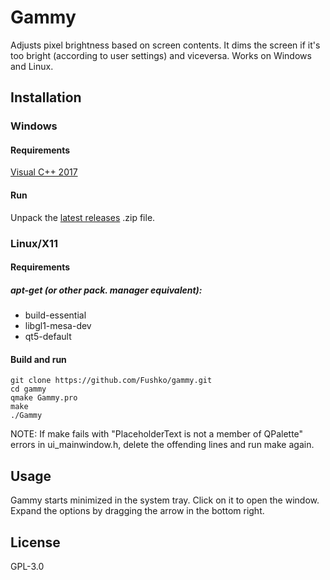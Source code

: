# Gammy

Adjusts pixel brightness based on screen contents. It dims the screen if it's too bright (according to user settings) and viceversa. Works on Windows and Linux.

## Installation

### Windows

#### Requirements

[Visual C++ 2017](https://aka.ms/vs/16/release/vc_redist.x64.exe)

#### Run

Unpack the [latest releases](https://github.com/Fushko/gammy/releases) .zip file.

### Linux/X11

#### Requirements

##### apt-get (or other pack. manager equivalent):
- build-essential 
- libgl1-mesa-dev 
- qt5-default

#### Build and run
```
git clone https://github.com/Fushko/gammy.git
cd gammy
qmake Gammy.pro
make
./Gammy
```
NOTE: If make fails with "PlaceholderText is not a member of QPalette" errors in ui_mainwindow.h, delete the offending lines and run make again.

## Usage

Gammy starts minimized in the system tray. Click on it to open the window. Expand the options by dragging the arrow in the bottom right.

## License

GPL-3.0

